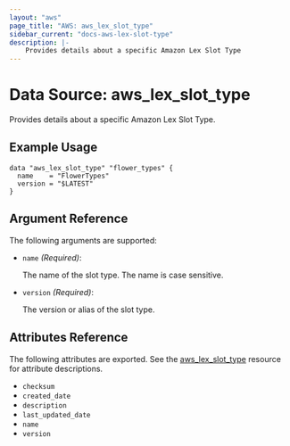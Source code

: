 ```yaml
---
layout: "aws"
page_title: "AWS: aws_lex_slot_type"
sidebar_current: "docs-aws-lex-slot-type"
description: |-
    Provides details about a specific Amazon Lex Slot Type
---
```


# Data Source: aws_lex_slot_type

Provides details about a specific Amazon Lex Slot Type.

## Example Usage

```hcl
data "aws_lex_slot_type" "flower_types" {
  name    = "FlowerTypes"
  version = "$LATEST"
}
```

## Argument Reference

The following arguments are supported:

* `name` _(Required)_:

    The name of the slot type. The name is case sensitive.

* `version` _(Required)_:

    The version or alias of the slot type.

## Attributes Reference

The following attributes are exported. See the [aws_lex_slot_type](/docs/providers/aws/r/lex_slot_type.html)
resource for attribute descriptions.

* `checksum`
* `created_date`
* `description`
* `last_updated_date`
* `name`
* `version`

